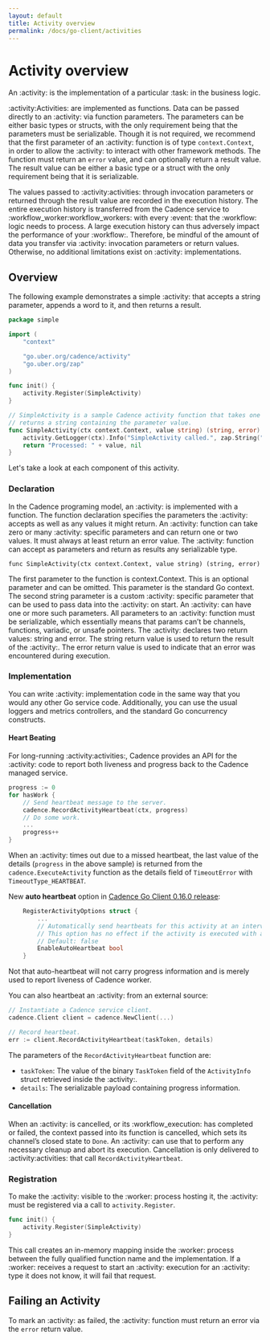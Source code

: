 ```yaml
---
layout: default
title: Activity overview
permalink: /docs/go-client/activities
---
```


# Activity overview

An :activity: is the implementation of a particular :task: in the business logic.

:activity:Activities: are implemented as functions. Data can be passed directly to an :activity: via function
parameters. The parameters can be either basic types or structs, with the only requirement being that
the parameters must be serializable. Though it is not required, we recommend that the first parameter
of an :activity: function is of type `context.Context`, in order to allow the :activity: to interact with
other framework methods. The function must return an `error` value, and can optionally return a result
value. The result value can be either a basic type or a struct with the only requirement being that
it is serializable.

The values passed to :activity:activities: through invocation parameters or returned through the result value
are recorded in the execution history. The entire execution history is transferred from the Cadence
service to :workflow_worker:workflow_workers: with every :event: that the :workflow: logic needs to process. A large execution
history can thus adversely impact the performance of your :workflow:. Therefore, be mindful of the amount
of data you transfer via :activity: invocation parameters or return values. Otherwise, no additional
limitations exist on :activity: implementations.

## Overview

The following example demonstrates a simple :activity: that accepts a string parameter, appends a word
to it, and then returns a result.

```go
package simple

import (
    "context"

    "go.uber.org/cadence/activity"
    "go.uber.org/zap"
)

func init() {
    activity.Register(SimpleActivity)
}

// SimpleActivity is a sample Cadence activity function that takes one parameter and
// returns a string containing the parameter value.
func SimpleActivity(ctx context.Context, value string) (string, error) {
    activity.GetLogger(ctx).Info("SimpleActivity called.", zap.String("Value", value))
    return "Processed: " + value, nil
}
```
Let's take a look at each component of this activity.

### Declaration

In the Cadence programing model, an :activity: is implemented with a function. The function declaration specifies the parameters the :activity: accepts as well as any values it might return. An :activity: function can take zero or many :activity: specific parameters and can return one or two values. It must always at least return an error value. The :activity: function can accept as parameters and return as results any serializable type.

`func SimpleActivity(ctx context.Context, value string) (string, error)`

The first parameter to the function is context.Context. This is an optional parameter and can be omitted. This parameter is the standard Go context.
The second string parameter is a custom :activity: specific parameter that can be used to pass data into the :activity: on start. An :activity: can have one or more such parameters. All parameters to an :activity: function must be serializable, which essentially means that params can’t be channels, functions, variadic, or unsafe pointers.
The :activity: declares two return values: string and error. The string return value is used to return the result of the :activity:. The error return value is used to indicate that an error was encountered during execution.

### Implementation

You can write :activity: implementation code in the same way that you would any other Go service code.
Additionally, you can use the usual loggers and metrics controllers, and the standard Go concurrency
constructs.

#### Heart Beating

For long-running :activity:activities:, Cadence provides an API for the :activity: code to report both liveness and
progress back to the Cadence managed service.

```go
progress := 0
for hasWork {
    // Send heartbeat message to the server.
    cadence.RecordActivityHeartbeat(ctx, progress)
    // Do some work.
    ...
    progress++
}
```
When an :activity: times out due to a missed heartbeat, the last value of the details (`progress` in the
above sample) is returned from the `cadence.ExecuteActivity` function as the details field of `TimeoutError`
with `TimeoutType_HEARTBEAT`.

New **auto heartbeat** option in [Cadence Go Client 0.16.0 release](https://github.com/uber-go/cadence-client/releases/tag/v0.16.0):
```go
	RegisterActivityOptions struct {
		...
		// Automatically send heartbeats for this activity at an interval that is less than the HeartbeatTimeout.
		// This option has no effect if the activity is executed with a HeartbeatTimeout of 0.
		// Default: false
		EnableAutoHeartbeat bool
	}
```
Not that auto-heartbeat will not carry progress information and is merely used to report liveness of Cadence worker.

You can also heartbeat an :activity: from an external source:

```go
// Instantiate a Cadence service client.
cadence.Client client = cadence.NewClient(...)

// Record heartbeat.
err := client.RecordActivityHeartbeat(taskToken, details)
```
The parameters of the `RecordActivityHeartbeat` function are:

* `taskToken`: The value of the binary `TaskToken` field of the `ActivityInfo` struct retrieved inside
the :activity:.
* `details`: The serializable payload containing progress information.

#### Cancellation

When an :activity: is cancelled, or its :workflow_execution: has completed or failed, the context passed
into its function is cancelled, which sets its channel’s closed state to `Done`. An :activity: can use that
to perform any necessary cleanup and abort its execution. Cancellation is only delivered to :activity:activities:
that call `RecordActivityHeartbeat`.

### Registration

To make the :activity: visible to the :worker: process hosting it, the :activity: must be registered via a
call to `activity.Register`.

```go
func init() {
    activity.Register(SimpleActivity)
}
```
This call creates an in-memory mapping inside the :worker: process between the fully qualified function
name and the implementation. If a :worker: receives a request to start an :activity: execution for an
:activity: type it does not know, it will fail that request.

## Failing an Activity

To mark an :activity: as failed, the :activity: function must return an error via the `error` return value.
